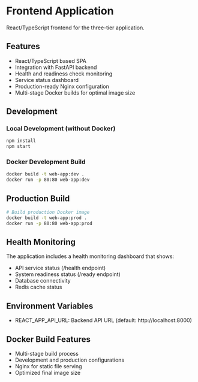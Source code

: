 # Frontend Application

React/TypeScript frontend for the three-tier application.

## Features

- React/TypeScript based SPA
- Integration with FastAPI backend
- Health and readiness check monitoring
- Service status dashboard
- Production-ready Nginx configuration
- Multi-stage Docker builds for optimal image size

## Development

### Local Development (without Docker)
```bash
npm install
npm start
```

### Docker Development Build
```bash
docker build -t web-app:dev .
docker run -p 80:80 web-app:dev
```

## Production Build

```bash
# Build production Docker image
docker build -t web-app:prod .
docker run -p 80:80 web-app:prod
```

## Health Monitoring

The application includes a health monitoring dashboard that shows:
- API service status (/health endpoint)
- System readiness status (/ready endpoint)
- Database connectivity
- Redis cache status

## Environment Variables

- REACT_APP_API_URL: Backend API URL (default: http://localhost:8000)

## Docker Build Features

- Multi-stage build process
- Development and production configurations
- Nginx for static file serving
- Optimized final image size
